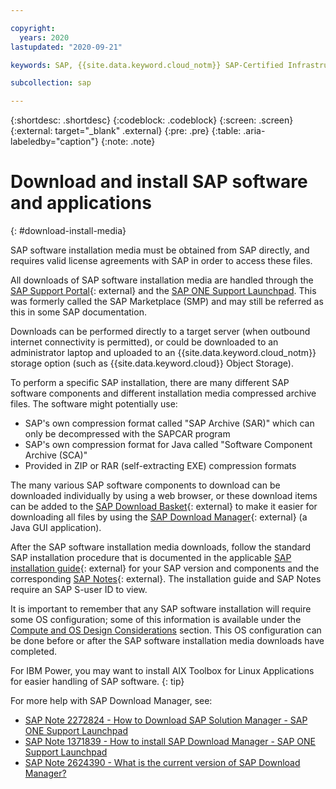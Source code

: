 ```yaml
---

copyright:
  years: 2020
lastupdated: "2020-09-21"

keywords: SAP, {{site.data.keyword.cloud_notm}} SAP-Certified Infrastructure, {{site.data.keyword.ibm_cloud_sap}}, SAP Workloads, downloading SAP software, installing SAP software, SAP Download Manager

subcollection: sap

---
```


{:shortdesc: .shortdesc}
{:codeblock: .codeblock}
{:screen: .screen}
{:external: target="_blank" .external}
{:pre: .pre}
{:table: .aria-labeledby="caption"}
{:note: .note}

# Download and install SAP software and applications
{: #download-install-media}

SAP software installation media must be obtained from SAP directly, and requires valid license agreements with SAP in order to access these files.

All downloads of SAP software installation media are handled through the [SAP Support Portal](https://support.sap.com/en/index.html){: external} and the [SAP ONE Support Launchpad](https://launchpad.support.sap.com/). This was formerly called the SAP Marketplace (SMP) and may still be referred as this in some SAP documentation.

Downloads can be performed directly to a target server (when outbound internet connectivity is permitted), or could be downloaded to an administrator laptop and uploaded to an {{site.data.keyword.cloud_notm}} storage option (such as {{site.data.keyword.cloud}} Object Storage).

To perform a specific SAP installation, there are many different SAP software components and different installation media compressed archive files. The software might potentially use:
- SAP's own compression format called "SAP Archive (SAR)" which can only be decompressed with the SAPCAR program
- SAP's own compression format for Java called "Software Component Archive (SCA)"
- Provided in ZIP or RAR (self-extracting EXE) compression formats

The many various SAP software components to download can be downloaded individually by using a web browser, or these download items can be added to the [SAP Download Basket](https://launchpad.support.sap.com/#/downloadbasket){: external} to make it easier for downloading all files by using the [SAP Download Manager](https://support.sap.com/en/my-support/software-downloads.html){: external} (a Java GUI application).

After the SAP software installation media downloads, follow the standard SAP installation procedure that is documented in the applicable [SAP installation guide](https://service.sap.com/instguides){: external} for your SAP version and components and the corresponding [SAP Notes](https://support.sap.com/en/my-support/knowledge-base.html){: external}. The installation guide and SAP Notes require an SAP S-user ID to view.

It is important to remember that any SAP software installation will require some OS configuration; some of this information is available under the [Compute and OS Design Considerations](/docs/sap?topic=sap-compute-os-design-considerations) section. This OS configuration can be done before or after the SAP software installation media downloads have completed.


For IBM Power, you may want to install AIX Toolbox for Linux Applications for easier handling of SAP software.
{: tip}

For more help with SAP Download Manager, see:
- [SAP Note 2272824 - How to Download SAP Solution Manager - SAP ONE Support Launchpad](https://launchpad.support.sap.com/#/notes/2272824)
- [SAP Note 1371839 - How to install SAP Download Manager - SAP ONE Support Launchpad](https://launchpad.support.sap.com/#/notes/1371839)
- [SAP Note 2624390 - What is the current version of SAP Download Manager?](https://launchpad.support.sap.com/#/notes/2624390)
